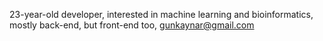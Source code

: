 23-year-old developer, 
interested in machine learning and bioinformatics,
mostly back-end, but front-end too,
gunkaynar@gmail.com
